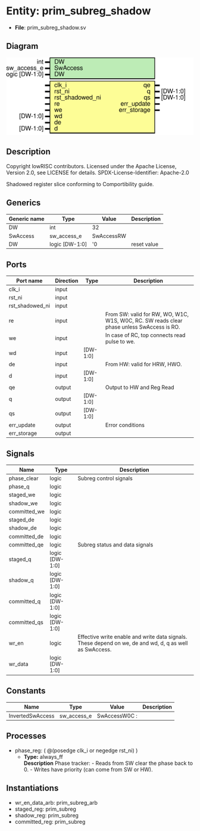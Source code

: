 # Entity: prim_subreg_shadow

- **File**: prim_subreg_shadow.sv
## Diagram

![Diagram](prim_subreg_shadow.svg "Diagram")
## Description

 Copyright lowRISC contributors.
 Licensed under the Apache License, Version 2.0, see LICENSE for details.
 SPDX-License-Identifier: Apache-2.0

 Shadowed register slice conforming to Comportibility guide.

## Generics

| Generic name | Type           | Value      | Description   |
| ------------ | -------------- | ---------- | ------------- |
| DW           | int            | 32         |               |
| SwAccess     | sw_access_e    | SwAccessRW |               |
| DW           | logic [DW-1:0] | '0         |  reset value  |
## Ports

| Port name       | Direction | Type     | Description                                                                                 |
| --------------- | --------- | -------- | ------------------------------------------------------------------------------------------- |
| clk_i           | input     |          |                                                                                             |
| rst_ni          | input     |          |                                                                                             |
| rst_shadowed_ni | input     |          |                                                                                             |
| re              | input     |          |  From SW: valid for RW, WO, W1C, W1S, W0C, RC. SW reads clear phase unless SwAccess is RO.  |
| we              | input     |          |  In case of RC, top connects read pulse to we.                                              |
| wd              | input     | [DW-1:0] |                                                                                             |
| de              | input     |          |  From HW: valid for HRW, HWO.                                                               |
| d               | input     | [DW-1:0] |                                                                                             |
| qe              | output    |          |  Output to HW and Reg Read                                                                  |
| q               | output    | [DW-1:0] |                                                                                             |
| qs              | output    | [DW-1:0] |                                                                                             |
| err_update      | output    |          |  Error conditions                                                                           |
| err_storage     | output    |          |                                                                                             |
## Signals

| Name         | Type           | Description                                                                                                |
| ------------ | -------------- | ---------------------------------------------------------------------------------------------------------- |
| phase_clear  | logic          |  Subreg control signals                                                                                    |
| phase_q      | logic          |                                                                                                            |
| staged_we    | logic          |                                                                                                            |
| shadow_we    | logic          |                                                                                                            |
| committed_we | logic          |                                                                                                            |
| staged_de    | logic          |                                                                                                            |
| shadow_de    | logic          |                                                                                                            |
| committed_de | logic          |                                                                                                            |
| committed_qe | logic          |  Subreg status and data signals                                                                            |
| staged_q     | logic [DW-1:0] |                                                                                                            |
| shadow_q     | logic [DW-1:0] |                                                                                                            |
| committed_q  | logic [DW-1:0] |                                                                                                            |
| committed_qs | logic [DW-1:0] |                                                                                                            |
| wr_en        | logic          |  Effective write enable and write data signals.  These depend on we, de and wd, d, q as well as SwAccess.  |
| wr_data      | logic [DW-1:0] |                                                                                                            |
## Constants

| Name             | Type        | Value         | Description |
| ---------------- | ----------- | ------------- | ----------- |
| InvertedSwAccess | sw_access_e | SwAccessW0C : |             |
## Processes
- phase_reg: ( @(posedge clk_i or negedge rst_ni) )
  - **Type:** always_ff
</br>**Description**
 Phase tracker:  - Reads from SW clear the phase back to 0.  - Writes have priority (can come from SW or HW). 
## Instantiations

- wr_en_data_arb: prim_subreg_arb
- staged_reg: prim_subreg
- shadow_reg: prim_subreg
- committed_reg: prim_subreg
